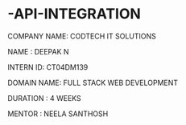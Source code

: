 # -API-INTEGRATION
COMPANY NAME: CODTECH IT SOLUTIONS

NAME : DEEPAK N 

INTERN ID: CT04DM139

DOMAIN NAME: FULL STACK WEB DEVELOPMENT

DURATION :  4 WEEKS 

MENTOR : NEELA SANTHOSH
